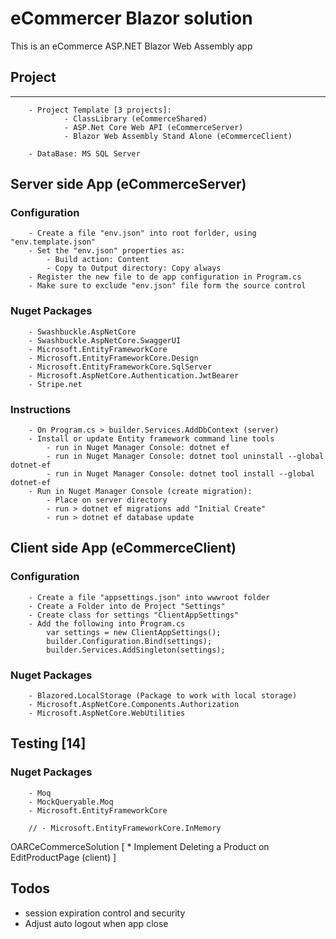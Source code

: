 # eCommercer Blazor solution

This is an eCommerce ASP.NET Blazor Web Assembly app

## Project
-----------------------------------------------------------------------------------------------------------------------------------------
```
	- Project Template [3 projects]: 
			- ClassLibrary (eCommerceShared)
			- ASP.Net Core Web API (eCommerceServer)
			- Blazor Web Assembly Stand Alone (eCommerceClient)
			
	- DataBase: MS SQL Server
```

## Server side App (eCommerceServer)

### Configuration
```
	- Create a file "env.json" into root forlder, using "env.template.json"
	- Set the "env.json" properties as:
		- Build action: Content 
		- Copy to Output directory: Copy always
	- Register the new file to de app configuration in Program.cs
	- Make sure to exclude "env.json" file form the source control
```
### Nuget Packages
```
	- Swashbuckle.AspNetCore
	- Swashbuckle.AspNetCore.SwaggerUI
	- Microsoft.EntityFrameworkCore
	- Microsoft.EntityFrameworkCore.Design
	- Microsoft.EntityFrameworkCore.SqlServer
	- Microsoft.AspNetCore.Authentication.JwtBearer
	- Stripe.net
```
### Instructions
```
	- On Program.cs > builder.Services.AddDbContext (server)
	- Install or update Entity framework command line tools
		- run in Nuget Manager Console: dotnet ef
		- run in Nuget Manager Console: dotnet tool uninstall --global dotnet-ef
		- run in Nuget Manager Console: dotnet tool install --global dotnet-ef
	- Run in Nuget Manager Console (create migration): 
		- Place on server directory
		- run > dotnet ef migrations add "Initial Create"
		- run > dotnet ef database update
```

## Client side App (eCommerceClient)

### Configuration
```
	- Create a file "appsettings.json" into wwwroot folder
	- Create a Folder into de Project "Settings"
	- Create class for settings "ClientAppSettings"
	- Add the following into Program.cs
		var settings = new ClientAppSettings();
		builder.Configuration.Bind(settings);
		builder.Services.AddSingleton(settings);
```
### Nuget Packages
```
	- Blazored.LocalStorage (Package to work with local storage)
	- Microsoft.AspNetCore.Components.Authorization
	- Microsoft.AspNetCore.WebUtilities
```

## Testing [14]

### Nuget Packages
```
	- Moq
	- MockQueryable.Moq
	- Microsoft.EntityFrameworkCore

	// - Microsoft.EntityFrameworkCore.InMemory
```

OARCeCommerceSolution
[
	*	Implement Deleting a Product on EditProductPage (client)
]


## Todos

- session expiration control and security
- Adjust auto logout when app close